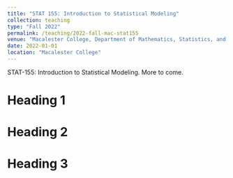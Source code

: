```yaml
---
title: "STAT 155: Introduction to Statistical Modeling"
collection: teaching
type: "Fall 2022"
permalink: /teaching/2022-fall-mac-stat155
venue: "Macalester College, Department of Mathematics, Statistics, and Computer Science"
date: 2022-01-01
location: "Macalester College"
---
```


STAT-155: Introduction to Statistical Modeling. More to come.

Heading 1
======

Heading 2
======

Heading 3
======